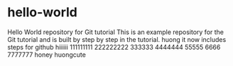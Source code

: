 # hello-world
Hello World repository for Git tutorial
This is an example repository for the Git tutorial and is built by step by step in the tutorial.
huong
it now includes steps for github
hiiiiii
111111111
222222222
333333
4444444
55555
6666
7777777
honey
huongcute
